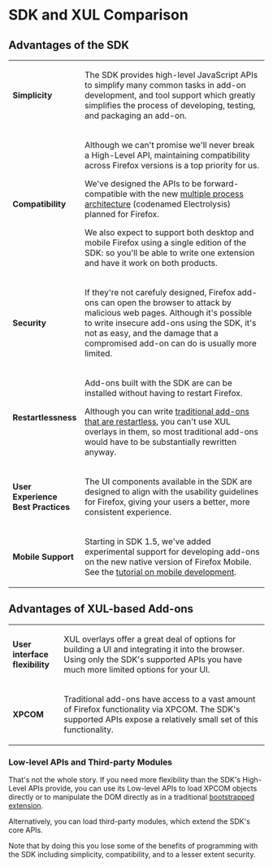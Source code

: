 <!-- This Source Code Form is subject to the terms of the Mozilla Public
   - License, v. 2.0. If a copy of the MPL was not distributed with this
   - file, You can obtain one at http://mozilla.org/MPL/2.0/. -->


# SDK and XUL Comparison #

## Advantages of the SDK ##

<table>
<colgroup>
<col width="20%">
<col width="80%">
</colgroup>

<tr>
<td> <strong><a name="simplicity">Simplicity</a></strong></td>
<td><p>The SDK provides high-level JavaScript APIs to simplify many
common tasks in add-on development, and tool support which greatly simplifies
the process of developing, testing, and packaging an add-on.</p>
</td>
</tr>

<tr>
<td> <strong><a name="compatibility">Compatibility</a></strong></td>

<td><p>Although we can't promise we'll never break a High-Level API,
maintaining compatibility across Firefox versions is a top priority for us.</p>
<p>We've designed the APIs to be forward-compatible with the new
<a href="https://wiki.mozilla.org/Electrolysis/Firefox">multiple process architecture</a>
(codenamed Electrolysis) planned for Firefox.</p>
<p>We also expect to support both desktop and mobile Firefox using a single
edition of the SDK: so you'll be able to write one extension and have it work
on both products.</p></td>
</tr>

<tr>
<td> <strong><a name="security">Security</a></strong></td>
<td><p>If they're not carefuly designed, Firefox add-ons can open the browser
to attack by malicious web pages. Although it's possible to write insecure
add-ons using the SDK, it's not as easy, and the damage that a compromised
add-on can do is usually more limited.</p></td>
</tr>

<tr>
<td> <strong><a name="restartlessness">Restartlessness</a></strong></td>
<td><p>Add-ons built with the SDK are can be installed without having
to restart Firefox.</p>
<p>Although you can write
<a href="https://developer.mozilla.org/en/Extensions/Bootstrapped_extensions">
traditional add-ons that are restartless</a>, you can't use XUL overlays in
them, so most traditional add-ons would have to be substantially rewritten
anyway.</p></td>
</tr>

<tr>
<td> <strong><a name="ux_best_practice">User Experience Best Practices</a></strong></td>
<td><p>The UI components available in the SDK are designed to align with the usability
guidelines for Firefox, giving your users a better, more consistent experience.</p></td>
</tr>

<tr>
<td> <strong><a name="mobile_support">Mobile Support</a></strong></td>
<td><p>Starting in SDK 1.5, we've added experimental support for developing
add-ons on the new native version of Firefox Mobile. See the
<a href="dev-guide/tutorials/mobile.html">tutorial on mobile development<a>.</p></td>
</tr>

</table>

## Advantages of XUL-based Add-ons ##

<table>
<colgroup>
<col width="20%">
<col width="80%">
</colgroup>
<tr>
<td><strong><a name="ui_flexibility">User interface flexibility</a></strong></td>
<td><p>XUL overlays offer a great deal of options for building a UI and
integrating it into the browser. Using only the SDK's supported APIs you have
much more limited options for your UI.</p></td>
</tr>

<tr>
<td><strong><a name="xpcom_access">XPCOM</a></strong></td>
<td><p>Traditional add-ons have access to a vast amount of Firefox
functionality via XPCOM. The SDK's supported APIs expose a relatively
small set of this functionality.</p></td>
</tr>

</table>

### Low-level APIs and Third-party Modules ###

That's not the whole story. If you need more flexibility than the SDK's
High-Level APIs provide, you can use its Low-level APIs to load
XPCOM objects directly or to manipulate the DOM directly as in a
traditional
<a href="https://developer.mozilla.org/en/Extensions/Bootstrapped_extensions">bootstrapped extension</a>.

Alternatively, you can load third-party modules, which extend the SDK's
core APIs.

Note that by doing this you lose some of the benefits of programming
with the SDK including simplicity, compatibility, and to a lesser extent
security.

